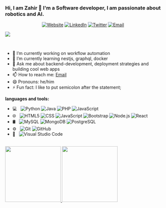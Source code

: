 ### Hi, I am Zahir 👋 I'm a Software developer, I am passionate about robotics and AI.

<p align="center">
<a href="https://www.krittimmanush.com/"><img alt="Website" src="https://img.shields.io/badge/Website-www.krittimmanush.com-blue?style=flat-square&logo=google-chrome"></a>
<a href="https://www.linkedin.com/in/mzislam25/"><img alt="LinkedIn" src="https://img.shields.io/badge/LinkedIn-mzislam25-blue?style=flat-square&logo=linkedin"></a>
<a href="https://www.twitter.com/mzislam25/"><img alt="Twitter" src="https://img.shields.io/badge/Twitter-mzislam25-blue?style=flat-square&logo=twitter"></a>
<a href="mailto:md.zahir25@gmail.com"><img alt="Email" src="https://img.shields.io/badge/Email-md.zahir25@gmail.com-blue?style=flat-square&logo=gmail"></a>
</p>

![](https://visitor-badge.glitch.me/badge?page_id=mzislam25.mzislam25)

<br />

- 🔭 I’m currently working on workflow automation
- 🌱 I’m currently learning nestjs, graphql, docker
- 💬 Ask me about backend-development, deployment strategies and building cool web apps
- 📫 How to reach me: [Email]
- 😄 Pronouns: he/him
- ⚡ Fun fact: I like to put semicolon after the statement;

[Email]: mailto:md.zahir25@gmail.com

**languages and tools:**  

- 💻 &nbsp;
  ![Python](https://img.shields.io/badge/-Python-333333?style=flat&logo=python)
  ![Java](https://img.shields.io/badge/-Java-333333?style=flat&logo=Java&logoColor=007396)
  ![PHP](https://img.shields.io/badge/-PHP-333333?style=flat&logo=PHP&logoColor=858EBB)
  ![JavaScript](https://img.shields.io/badge/-JavaScript-333333?style=flat&logo=JavaScript&logoColor=E8D44D)
- 🌐 &nbsp;
  ![HTML5](https://img.shields.io/badge/-HTML5-333333?style=flat&logo=HTML5)
  ![CSS](https://img.shields.io/badge/-CSS-333333?style=flat&logo=CSS3&logoColor=1572B6)
  ![JavaScript](https://img.shields.io/badge/-JavaScript-333333?style=flat&logo=javascript)
  ![Bootstrap](https://img.shields.io/badge/-Bootstrap-333333?style=flat&logo=bootstrap&logoColor=563D7C)
  ![Node.js](https://img.shields.io/badge/-Node.js-333333?style=flat&logo=node.js)
  ![React](https://img.shields.io/badge/-React-333333?style=flat&logo=react)
- 🛢 &nbsp;
  ![MySQL](https://img.shields.io/badge/-MySQL-333333?style=flat&logo=mysql)
  ![MongoDB](https://img.shields.io/badge/-MongoDB-333333?style=flat&logo=mongodb)
  ![PostgreSQL](https://img.shields.io/badge/-PostgreSQL-333333?style=flat&logo=postgresql)
- ⚙️ &nbsp;
  ![Git](https://img.shields.io/badge/-Git-333333?style=flat&logo=git)
  ![GitHub](https://img.shields.io/badge/-GitHub-333333?style=flat&logo=github)
- 🔧 &nbsp;
  ![Visual Studio Code](https://img.shields.io/badge/-Visual%20Studio%20Code-333333?style=flat&logo=visual-studio-code&logoColor=007ACC)

<br/>

<a href="https://github.com/AVS1508">
  <img height="180em" src="https://github-readme-stats.vercel.app/api?username=mzislam25&theme=buefy&show_icons=true" />
  <img height="180em" src="https://github-readme-stats.vercel.app/api/top-langs/?username=mzislam25&theme=buefy&layout=compact" />
</a>

<br/>
